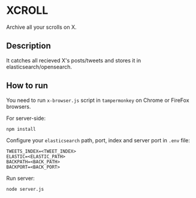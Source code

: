 # XCROLL

Archive all your scrolls on X.

## Description

It catches all recieved X's posts/tweets and stores it in elasticsearch/opensearch.

## How to run

You need to run `x-browser.js` script in `tampermonkey` on Chrome or FireFox browsers.

For server-side:

```
npm install
``` 

Configure your `elasticsearch` path, port, index and server port in `.env` file:

```
TWEETS_INDEX=<TWEET_INDEX>
ELASTIC=<ELASTIC_PATH>
BACKPATH=<BACK_PATH>
BACKPORT=<BACK_PORT>
```

Run server:
```
node server.js
```
